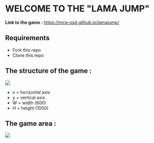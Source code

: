 # WELCOME TO THE "LAMA JUMP"

**Link to the game :** https://mira-osd.github.io/lamajump/

## Requirements
- Fork this repo
- Clone this repo

## The structure of the game : 

![](https://docs.google.com/drawings/d/e/2PACX-1vRAlo11tDVDcLNfpKc-w6LFCWBTpj5ZMftazGbqOIYf4bHbihuIsf3AJT87JH9GkVj3Q1f8hCufiQ_q/pub?w=725&h=984)

- x = horizontal axis 
- y = vertical axis
- W = width (600)
- H = height (1000) 

## The game area : 
![](https://docs.google.com/drawings/d/e/2PACX-1vSbCcImVy30FglF9UIxWtqdXU1H7BxMZKhElZtXBr-8lMlumXDbuBE7Fu1a0ohkTEAUWJccgGuswo4l/pub?w=615&h=1030)
